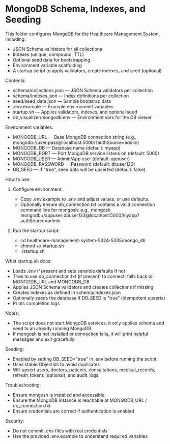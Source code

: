 # MongoDB Schema, Indexes, and Seeding

This folder configures MongoDB for the Healthcare Management System, including:
- JSON Schema validators for all collections
- Indexes (unique, compound, TTL)
- Optional seed data for bootstrapping
- Environment variable scaffolding
- A startup script to apply validators, create indexes, and seed (optional)

Contents:
- schema/collections.json — JSON Schema validators per collection
- schema/indexes.json — Index definitions per collection
- seed/seed_data.json — Sample bootstrap data
- .env.example — Example environment variables
- startup.sh — Applies validators, indexes, and optional seed
- db_visualizer/mongodb.env — Environment vars for the DB viewer

Environment variables:
- MONGODB_URL — Base MongoDB connection string (e.g., mongodb://user:pass@localhost:5000/?authSource=admin)
- MONGODB_DB — Database name (default: myapp)
- MONGODB_PORT — Port MongoDB service listens on (default: 5000)
- MONGODB_USER — Admin/App user (default: appuser)
- MONGODB_PASSWORD — Password (default: dbuser123)
- DB_SEED — If "true", seed data will be upserted (default: false)

How to use:
1) Configure environment:
   - Copy .env.example to .env and adjust values, or use defaults.
   - Optionally ensure db_connection.txt contains a valid connection command line for mongosh:
     e.g., mongosh mongodb://appuser:dbuser123@localhost:5000/myapp?authSource=admin

2) Run the startup script:
   - cd healthcare-management-system-5324-5335/mongo_db
   - chmod +x startup.sh
   - ./startup.sh

What startup.sh does:
- Loads .env if present and sets sensible defaults if not
- Tries to use db_connection.txt (if present) to connect; falls back to MONGODB_URL and MONGODB_DB
- Applies JSON Schema validators and creates collections if missing
- Creates indexes as defined in schema/indexes.json
- Optionally seeds the database if DB_SEED is "true" (idempotent upserts)
- Prints completion logs

Notes:
- The script does not start MongoDB services; it only applies schema and seed to an already running MongoDB.
- If mongosh is not installed or connection fails, it will print helpful messages and exit gracefully.

Seeding:
- Enabled by setting DB_SEED="true" in .env before running the script
- Uses stable ObjectIds to avoid duplicates
- Will upsert users, doctors, patients, consultations, medical_records, refresh_tokens (optional), and audit_logs

Troubleshooting:
- Ensure mongosh is installed and accessible
- Ensure the MongoDB instance is reachable at MONGODB_URL / db_connection.txt
- Ensure credentials are correct if authentication is enabled

Security:
- Do not commit .env files with real credentials
- Use the provided .env.example to understand required variables
